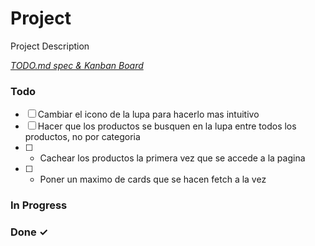 # Project

Project Description

<em>[TODO.md spec & Kanban Board](https://bit.ly/3fCwKfM)</em>

### Todo

- [ ] Cambiar el icono de la lupa para hacerlo mas intuitivo  
- [ ] Hacer que los productos se busquen en la lupa entre todos los productos, no por categoria  
- [ ] - Cachear los productos la primera vez que se accede a la pagina  
- [ ] - Poner un maximo de cards que se hacen fetch a la vez  

### In Progress


### Done ✓


